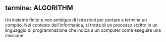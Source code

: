 termine: ALGORITHM
---

Un insieme finito e non ambiguo di istruzioni per portare a termine un compito. Nel contesto dell'informatica, si tratta di un processo scritto in un linguaggio di programmazione che indica a un computer come eseguire una missione.
